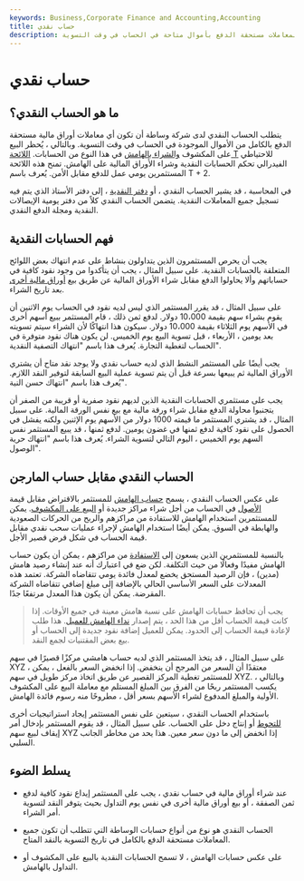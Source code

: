 ```yaml
---
keywords: Business,Corporate Finance and Accounting,Accounting
title: حساب نقدي
description: يتطلب الحساب النقدي مع شركة الوساطة أن تكون جميع المعاملات مستحقة الدفع بأموال متاحة في الحساب في وقت التسوية.
---
```


# حساب نقدي
## ما هو الحساب النقدي؟

يتطلب الحساب النقدي لدى شركة وساطة أن تكون أي معاملات أوراق مالية مستحقة الدفع بالكامل من الأموال الموجودة في الحساب في وقت التسوية. وبالتالي ، يُحظر البيع على المكشوف [والشراء بالهامش](/buying-on-margin) في هذا النوع من الحسابات. [اللائحة T](/regulationt) للاحتياطي الفيدرالي تحكم الحسابات النقدية وشراء الأوراق المالية على الهامش. تمنح هذه اللائحة المستثمرين يومي عمل للدفع مقابل الأمن. يُعرف باسم T + 2.

في المحاسبة ، قد يشير الحساب النقدي ، أو [دفتر النقدية](/cash-book) ، إلى دفتر الأستاذ الذي يتم فيه تسجيل جميع المعاملات النقدية. يتضمن الحساب النقدي كلاً من دفتر يومية الإيصالات النقدية ومجلة الدفع النقدي.

## فهم الحسابات النقدية

يجب أن يحرص المستثمرون الذين يتداولون بنشاط على عدم انتهاك بعض اللوائح المتعلقة بالحسابات النقدية. على سبيل المثال ، يجب أن يتأكدوا من وجود نقود كافية في حساباتهم وألا يحاولوا الدفع مقابل شراء الأوراق المالية عن طريق بيع [أوراق مالية أخرى](/security) بعد تاريخ الشراء.

على سبيل المثال ، قد يقرر المستثمر الذي ليس لديه نقود في الحساب يوم الاثنين أن يقوم بشراء سهم بقيمة 10،000 دولار. لدفع ثمن ذلك ، قام المستثمر ببيع أسهم أخرى في الأسهم يوم الثلاثاء بقيمة 10،000 دولار. سيكون هذا انتهاكًا لأن الشراء سيتم تسويته بعد يومين ، الأربعاء ، قبل تسوية البيع يوم الخميس. لن يكون هناك نقود متوفرة في الحساب لتغطية التجارة. يُعرف هذا باسم "انتهاك التصفية النقدية".

يجب أيضًا على المستثمر النشط الذي لديه حساب نقدي ولا يوجد نقد متاح أن يشتري الأوراق المالية ثم يبيعها بسرعة قبل أن يتم تسوية عملية البيع السابقة لتوفير النقد اللازم. يُعرف هذا باسم "انتهاك حسن النية".

يجب على مستثمري الحسابات النقدية الذين لديهم نقود صفرية أو قريبة من الصفر أن يتجنبوا محاولة الدفع مقابل شراء ورقة مالية مع بيع نفس الورقة المالية. على سبيل المثال ، قد يشتري المستثمر ما قيمته 1000 دولار من الأسهم يوم الإثنين ولكنه يفشل في الحصول على نقود كافية لدفع ثمنها في غضون يومين. لدفع ثمنها ، قد يبيع المستثمر نفس السهم يوم الخميس ، اليوم التالي لتسوية الشراء. يُعرف هذا باسم "انتهاك حرية الوصول".

## الحساب النقدي مقابل حساب المارجن

على عكس الحساب النقدي ، يسمح [حساب الهامش](/marginaccount) للمستثمر بالاقتراض مقابل قيمة [الأصول](/asset) في الحساب من أجل شراء مراكز جديدة أو [البيع على المكشوف](/shortselling). يمكن للمستثمرين استخدام الهامش للاستفادة من مراكزهم والربح من الحركات الصعودية والهابطة في السوق. يمكن أيضًا استخدام الهامش لإجراء عمليات سحب نقدي مقابل قيمة الحساب في شكل قرض قصير الأجل.

بالنسبة للمستثمرين الذين يسعون إلى [الاستفادة](/leverage) من مراكزهم ، يمكن أن يكون حساب الهامش مفيدًا وفعالًا من حيث التكلفة. لكن ضع في اعتبارك أنه عند إنشاء رصيد هامش (مدين) ، فإن الرصيد المستحق يخضع لمعدل فائدة يومي تتقاضاه الشركة. تعتمد هذه المعدلات على السعر الأساسي الحالي بالإضافة إلى مبلغ إضافي تتقاضاه الشركة المقرضة. يمكن أن يكون هذا المعدل مرتفعًا جدًا.

> يجب أن تحافظ حسابات الهامش على نسبة هامش معينة في جميع الأوقات. إذا كانت قيمة الحساب أقل من هذا الحد ، يتم إصدار [نداء الهامش للعميل](/margincall). هذا طلب لإعادة قيمة الحساب إلى الحدود. يمكن للعميل إضافة نقود جديدة إلى الحساب أو بيع بعض المقتنيات لجمع النقد.

>

على سبيل المثال ، قد يتخذ المستثمر الذي لديه حساب هامشي مركزًا قصيرًا في سهم XYZ ، معتقدًا أن السعر من المرجح أن ينخفض. إذا انخفض السعر بالفعل ، يمكن للمستثمر تغطية المركز القصير عن طريق اتخاذ مركز طويل في سهم XYZ. وبالتالي ، يكسب المستثمر ربحًا من الفرق بين المبلغ المستلم مع معاملة البيع على المكشوف الأولية والمبلغ المدفوع لشراء الأسهم بسعر أقل ، مطروحًا منه رسوم فائدة الهامش.

باستخدام الحساب النقدي ، سيتعين على نفس المستثمر إيجاد استراتيجيات أخرى [للتحوط](/hedge) أو إنتاج دخل على الحساب. على سبيل المثال ، قد يقوم المستثمر بإدخال أمر إيقاف لبيع سهم XYZ إذا انخفض إلى ما دون سعر معين. هذا يحد من مخاطر الجانب السلبي.

## يسلط الضوء

- عند شراء أوراق مالية في حساب نقدي ، يجب على المستثمر إيداع نقود كافية لدفع ثمن الصفقة ، أو بيع أوراق مالية أخرى في نفس يوم التداول بحيث يتوفر النقد لتسوية أمر الشراء.

- الحساب النقدي هو نوع من أنواع حسابات الوساطة التي تتطلب أن تكون جميع المعاملات مستحقة الدفع بالكامل في تاريخ التسوية بالنقد المتاح.

- على عكس حسابات الهامش ، لا تسمح الحسابات النقدية بالبيع على المكشوف أو التداول بالهامش.


